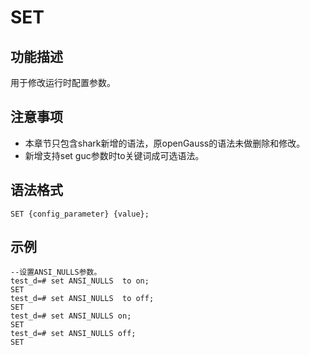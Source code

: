 # SET<a name="ZH-CN_TOPIC_0289899950"></a>

## 功能描述<a name="zh-cn_topic_0283136841_zh-cn_topic_0237122186_zh-cn_topic_0059779029_s8a5c6264f78f49e3aa93f388d68cd3e6"></a>

用于修改运行时配置参数。

## 注意事项<a name="zh-cn_topic_0283136841_zh-cn_topic_0237122186_zh-cn_topic_0059779029_s8cb7444b58764d99913a4cc61f397f9f"></a>

-   本章节只包含shark新增的语法，原openGauss的语法未做删除和修改。
-   新增支持set guc参数时to关键词成可选语法。

## 语法格式<a name="zh-cn_topic_0283136841_zh-cn_topic_0237122186_zh-cn_topic_0059779029_s29888afda1844d6f9fc677f1b59b5b7d"></a>

```
SET {config_parameter} {value};
```


## 示例<a name="zh-cn_topic_0283136841_zh-cn_topic_0237122186_zh-cn_topic_0059779029_s51d29fa208274032a4e5308b57638421"></a>

```
--设置ANSI_NULLS参数。    
test_d=# set ANSI_NULLS  to on;
SET
test_d=# set ANSI_NULLS  to off;
SET
test_d=# set ANSI_NULLS on;
SET
test_d=# set ANSI_NULLS off;
SET
```

